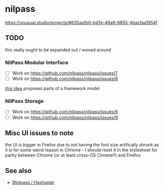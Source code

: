 # nilpass

https://unusual.studio/projects/#635aa1b0-bd7e-49a6-8855-4bacfaa1954f

## TODO

this really ought to be expanded out / moved around

### NilPass Modular Interface

- [ ] Work on https://github.com/nilpass/nilpass/issues/7
- [ ] Work on https://github.com/nilpass/nilpass/issues/8

[this idea](b6sd2-tz9z2-rs8gn-pjdm2-2rp4v) proposes parts of a framework model

### NilPass Storage

- [ ] Work on https://github.com/nilpass/nilpass/issues/6
- [ ] Work on https://github.com/nilpass/nilpass/issues/9

## Misc UI issues to note

the UI is bigger in Firefox due to not having the font size artifically shrunk as it is for some weird reason in Chrome - I should reset it in the stylesheet for parity between Chrome (or at least cross-OS Chrome?) and Firefox

## See also

- [Blotpass / Hashsplat](jbe6d-x93w1-wgard-3b32k-pt3cr)
